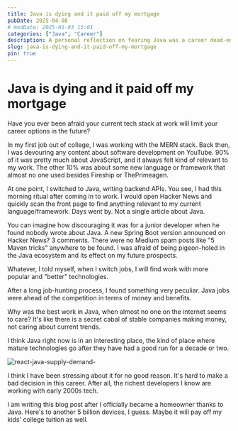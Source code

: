 ```yaml
---
title: Java is dying and it paid off my mortgage
pubDate: 2025-04-08
# modDate: 2025-01-03 15:01
categories: ["Java", "Career"]
description: A personal reflection on fearing Java was a career dead-end, only to discover its stability and high pay.
slug: java-is-dying-and-it-paid-off-my-mortgage
pin: true
---
```


# Java is dying and it paid off my mortgage

Have you ever been afraid your current tech stack at work will limit your career options in the future?

In my first job out of college, I was working with the MERN stack. Back then, I was devouring any content about software development on YouTube. 90% of it was pretty much about JavaScript, and it always felt kind of relevant to my work. The other 10% was about some new language or framework that almost no one used besides Fireship or ThePrimeagen.

At one point, I switched to Java, writing backend APIs.
You see, I had this morning ritual after coming in to work.
I would open Hacker News and quickly scan the front page to find anything relevant to my current language/framework. Days went by. Not a single article about Java.

You can imagine how discouraging it was for a junior developer when he found nobody wrote about Java. A new Spring Boot version announced on Hacker News? 3 comments. There were no Medium spam posts like "5 Maven tricks" anywhere to be found. I was afraid of being pigeon-holed in the Java ecosystem and its effect on my future prospects.

Whatever, I told myself, when I switch jobs, I will find work with more popular and "better" technologies.

After a long job-hunting process, I found something very peculiar. Java jobs were ahead of the competition in terms of money and benefits.

Why was the best work in Java, when almost no one on the internet seems to care? It's like there is a secret cabal of stable companies making money, not caring about current trends.

I think Java right now is in an interesting place, the kind of place where mature technologies go after they have had a good run for a decade or two.

![react-java-supply-demand-](/images/supply_and_demand_v2.webp)

I think I have been stressing about it for no good reason. It's hard to make a bad decision in this career. After all, the richest developers I know are working with early 2000s tech.

I am writing this blog post after I officially became a homeowner thanks to Java. Here's to another 5 billion devices, I guess. Maybe it will pay off my kids' college tuition as well.

